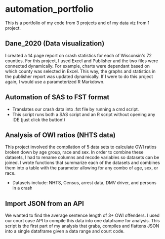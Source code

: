 # automation_portfolio
This is a portfolio of my code from 3 projects and of my data viz from 1 project.

## Dane_2020 (Data visualization)
I created a 14 page report on crash statistics for each of Wisconsin's 72 counties. For this project, I used Excel and Publisher and the two files were connected dynamically. For example, charts were dependant based on which county was selected in Excel. This way, the graphs and statistics in the publisher report was updated dynamically. If I were to do this project again, I would use a parameterized R Markdown.

## Automation of SAS to FST format
+ Translates our crash data into .fst file by running a cmd script.
+ This script runs both a SAS script and an R script without opening any IDE (just click the button!)

## Analysis of OWI ratios (NHTS data)
This project involved the compilation of 5 data sets to calculate OWI ratios broken down by age group, race and sex. In order to combine these datasets, I had to rename columns and recode variables so datasets can be joined. I wrote functions that summarize each of the datasets and combines them into a table with the parameter allowing for any combo of age, sex, or race.
+ Datasets include: NHTS, Census, arrest data, DMV driver, and persons in a crash

## Import JSON from an API
We wanted to find the average sentence length of 3+ OWI offenders. I used our court case API to compile this data into one dataframe for analysis. This script is the first part of my analysis that grabs, compiles and flattens JSON into a single dataframe given a data range and court code.
